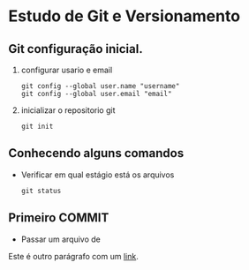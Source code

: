 # Estudo de Git e Versionamento

## Git configuração inicial.

1. configurar usario e email
	
	```
	git config --global user.name "username"
	git config --global user.email "email"
	```

2. inicializar o repositorio git

    ```
	git init
	```

## Conhecendo alguns comandos

- Verificar em qual estágio está os arquivos
	
	```
	git status
	```

## Primeiro COMMIT

- Passar um arquivo de 




Este é outro parágrafo com um [link](https://www.example.com).

